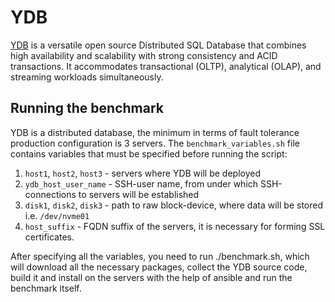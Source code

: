 # YDB

[YDB](https://ydb.tech) is a versatile open source Distributed SQL Database that combines high availability and scalability with strong consistency and ACID transactions. It accommodates transactional (OLTP), analytical (OLAP), and streaming workloads simultaneously.

## Running the benchmark

YDB is a distributed database, the minimum in terms of fault tolerance production configuration is 3 servers. The `benchmark_variables.sh` file contains variables that must be specified before running the script:
1. `host1`, `host2`, `host3` - servers where YDB will be deployed
1. `ydb_host_user_name` - SSH-user name, from under which SSH-connections to servers will be established
1. `disk1`, `disk2`, `disk3` - path to raw block-device, where data will be stored i.e. `/dev/nvme01`
1. `host_suffix` - FQDN suffix of the servers, it is necessary for forming SSL certificates.

After specifying all the variables, you need to run ./benchmark.sh, which will download all the necessary packages, collect the YDB source code, build it and install on the servers with the help of ansible and run the benchmark itself.
